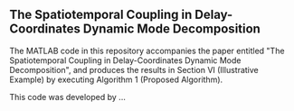 ## The Spatiotemporal Coupling in Delay-Coordinates Dynamic Mode Decomposition
The MATLAB code in this repository accompanies the paper entitled "The Spatiotemporal Coupling in Delay-Coordinates Dynamic Mode Decomposition", and produces the results in Section VI (Illustrative Example) by executing Algorithm 1 (Proposed Algorithm).

This code was developed by ...
